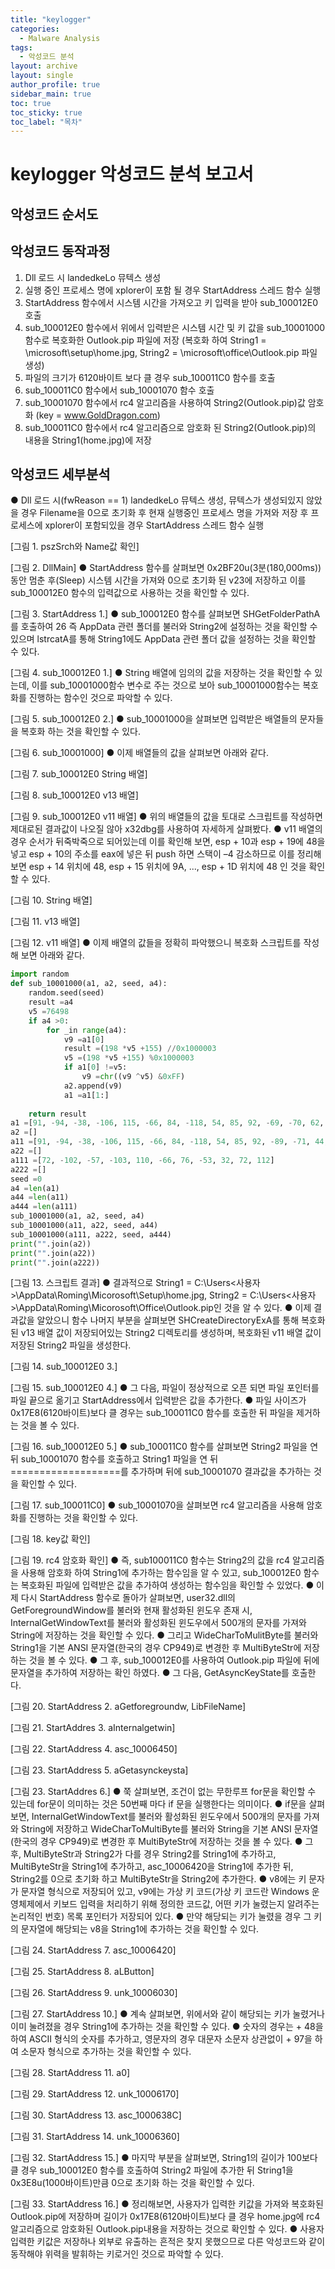 ```yaml
---
title: "keylogger"
categories:
  - Malware Analysis
tags:
  - 악성코드 분석
layout: archive
layout: single
author_profile: true
sidebar_main: true
toc: true
toc_sticky: true
toc_label: "목차"
---
```


# keylogger 악성코드 분석 보고서

## 악성코드 순서도


## 악성코드 동작과정 
1. Dll 로드 시 landedkeLo 뮤텍스 생성
2. 실행 중인 프로세스 명에 xplorer이 포함 될 경우 StartAddress 스레드 함수 실행
3. StartAddress 함수에서 시스템 시간을 가져오고 키 입력을 받아 sub_100012E0 호출
4. sub_100012E0 함수에서 위에서 입력받은 시스템 시간 및 키 값을 sub_10001000 함수로 복호화한 Outlook.pip 파일에 저장 (복호화 하여 String1 = \microsoft\setup\home.jpg, String2 = \microsoft\office\Outlook.pip 파일 생성)
5. 파일의 크기가 6120바이트 보다 클 경우 sub_100011C0 함수를 호출
6. sub_100011C0 함수에서 sub_10001070 함수 호출
7. sub_10001070 함수에서 rc4 알고리즘을 사용하여 String2(Outlook.pip)값 암호화 (key = www.GoldDragon.com)
8. sub_100011C0 함수에서 rc4 알고리즘으로 암호화 된 String2(Outlook.pip)의 내용을 String1(home.jpg)에 저장

## 악성코드 세부분석
● Dll 로드 시(fwReason == 1) landedkeLo 뮤텍스 생성, 뮤텍스가 생성되있지 않았을 경우 Filename을 0으로 초기화 후 현재 실행중인 프로세스 명을 가져와 저장 후 프로세스에 xplorer이 포함되있을 경우 StartAddress 스레드 함수 실행

[그림 1. pszSrch와 Name값 확인]

[그림 2. DllMain]
● StartAddress 함수를 살펴보면 0x2BF20u(3분(180,000ms)) 동안 멈춘 후(Sleep) 시스템 시간을 가져와 0으로 초기화 된 v23에 저장하고 이를 sub_100012E0 함수의 입력값으로 사용하는 것을 확인할 수 있다.

[그림 3. StartAddress 1.]
● sub_100012E0 함수를 살펴보면 SHGetFolderPathA를 호출하여 26 즉 AppData 관련 폴더를 불러와 String2에 설정하는 것을 확인할 수 있으며 lstrcatA를 통해 String1에도 AppData 관련 폴더 값을 설정하는 것을 확인할 수 있다.

[그림 4. sub_100012E0 1.]
● String 배열에 임의의 값을 저장하는 것을 확인할 수 있는데, 이를 sub_10001000함수 변수로 주는 것으로 보아 sub_10001000함수는 복호화를 진행하는 함수인 것으로 파악할 수 있다.

[그림 5. sub_100012E0 2.]
● sub_10001000을 살펴보면 입력받은 배열들의 문자들을 복호화 하는 것을 확인할 수 있다.

[그림 6. sub_10001000]
● 이제 배열들의 값을 살펴보면 아래와 같다.

[그림 7. sub_100012E0 String 배열]

[그림 8. sub_100012E0 v13 배열]

[그림 9. sub_100012E0 v11 배열]
● 위의 배열들의 값을 토대로 스크립트를 작성하면 제대로된 결과값이 나오질 않아 x32dbg를 사용하여 자세하게 살펴봤다.
● v11 배열의 경우 순서가 뒤죽박죽으로 되어있는데 이를 확인해 보면, esp + 10과 esp + 19에 48을 넣고 esp + 10의 주소를 eax에 넣은 뒤 push 하면 스택이 –4 감소하므로 이를 정리해 보면 esp + 14 위치에 48, esp + 15 위치에 9A, ..., esp + 1D 위치에 48 인 것을 확인할 수 있다.

[그림 10. String 배열]

[그림 11. v13 배열]

[그림 12. v11 배열]
● 이제 배열의 값들을 정확히 파악했으니 복호화 스크립트를 작성해 보면 아래와 같다.
```python
import random
def sub_10001000(a1, a2, seed, a4):
    random.seed(seed)
    result =a4
    v5 =76498
    if a4 >0:
        for _in range(a4):
            v9 =a1[0]
            result =(198 *v5 +155) //0x1000003
            v5 =(198 *v5 +155) %0x1000003
            if a1[0] !=v5:
                v9 =chr((v9 ^v5) &0xFF)
            a2.append(v9)
            a1 =a1[1:]
    
    return result
a1 =[91, -94, -38, -106, 115, -66, 84, -118, 54, 85, 92, -69, -70, 62, -47, 100, -126, 100, -71, 48, 18, -6, -43, 113, 74]
a2 =[]
a11 =[91, -94, -38, -106, 115, -66, 84, -118, 54, 85, 92, -89, -71, 44, -51, 119, 187, 80]
a22 =[]
a111 =[72, -102, -57, -103, 110, -66, 76, -53, 32, 72, 112]
a222 =[]
seed =0
a4 =len(a1)
a44 =len(a11)
a444 =len(a111)
sub_10001000(a1, a2, seed, a4)
sub_10001000(a11, a22, seed, a44)
sub_10001000(a111, a222, seed, a444)
print("".join(a2))
print("".join(a22))
print("".join(a222))
```

[그림 13. 스크립트 결과]
● 결과적으로 String1 = C:\Users\<사용자>\AppData\Roming\Micorosoft\Setup\home.jpg, String2 = C:\Users\<사용자>\AppData\Roming\Micorosoft\Office\Outlook.pip인 것을 알 수 있다.
● 이제 결과값을 알았으니 함수 나머지 부분을 살펴보면 SHCreateDirectoryExA를 통해 복호화된 v13 배열 값이 저장되어있는 String2 디렉토리를 생성하며, 복호화된 v11 배열 값이 저장된 String2 파일을 생성한다.

[그림 14. sub_100012E0 3.]

[그림 15. sub_100012E0 4.]
● 그 다음, 파일이 정상적으로 오픈 되면 파일 포인터를 파일 끝으로 옮기고 StartAddress에서 입력받은 값을 추가한다.
● 파일 사이즈가 0x17E8(6120바이트)보다 클 경우는 sub_100011C0 함수를 호출한 뒤 파일을 제거하는 것을 볼 수 있다.

[그림 16. sub_100012E0 5.]
● sub_100011C0 함수를 살펴보면 String2 파일을 연 뒤 sub_10001070 함수를 호출하고 String1 파일을 연 뒤 ===================를 추가하며 뒤에 sub_10001070 결과값을 추가하는 것을 확인할 수 있다.

[그림 17. sub_100011C0]
● sub_10001070을 살펴보면 rc4 알고리즘을 사용해 암호화를 진행하는 것을 확인할 수 있다.

[그림 18. key값 확인]

[그림 19. rc4 암호화 확인]
● 즉, sub100011C0 함수는 String2의 값을 rc4 알고리즘을 사용해 암호화 하여 String1에 추가하는 함수임을 알 수 있고, sub_100012E0 함수는 복호화된 파일에 입력받은 값을 추가하여 생성하는 함수임을 확인할 수 있었다.
● 이제 다시 StartAddress 함수로 돌아가 살펴보면, user32.dll의 GetForegroundWindow를 불러와 현재 활성화된 윈도우 존재 시, InternalGetWindowText를 불러와 활성화된 윈도우에서 500개의 문자를 가져와 String에 저장하는 것을 확인할 수 있다.
● 그리고 WideCharToMulitByte를 불러와 String1을 기본 ANSI 문자열(한국의 경우 CP949)로 변경한 후 MultiByteStr에 저장하는 것을 볼 수 있다.
● 그 후, sub_100012E0를 사용하여 Outlook.pip 파일에 뒤에 문자열을 추가하여 저장하는 확인 하였다.
● 그 다음, GetAsyncKeyState를 호출한다.

[그림 20. StartAddress 2. aGetforegroundw, LibFileName]

[그림 21. StartAddres 3. aInternalgetwin]

[그림 22. StartAddress 4. asc_10006450]

[그림 23. StartAddress 5. aGetasynckeysta]

[그림 23. StartAddres 6.]
● 쭉 살펴보면, 조건이 없는 무한루프 for문을 확인할 수 있는데 for문이 의미하는 것은 50번째 마다 if 문을 실행한다는 의미이다.
● if문을 살펴보면, InternalGetWindowText를 불러와 활성화된 윈도우에서 500개의 문자를 가져와 String에 저장하고 WideCharToMultiByte를 불러와 String을 기본 ANSI 문자열(한국의 경우 CP949)로 변경한 후 MultiByteStr에 저장하는 것을 볼 수 있다.
● 그 후, MultiByteStr과 String2가 다를 경우 String2를 String1에 추가하고, MultiByteStr을 String1에 추가하고, asc_10006420을 String1에 추가한 뒤, String2를 0으로 초기화 하고 MultiByteStr을 String2에 추가한다.
● v8에는 키 문자가 문자열 형식으로 저장되어 있고, v9에는 가상 키 코드(가상 키 코드란 Windows 운영체제에서 키보드 입력을 처리하기 위해 정의한 코드값, 어떤 키가 눌렸는지 알려주는 논리적인 번호) 목록 포인터가 저장되어 있다.
● 만약 해당되는 키가 눌렸을 경우 그 키의 문자열에 해당되는 v8을 String1에 추가하는 것을 확인할 수 있다.

[그림 24. StartAddress 7. asc_10006420]

[그림 25. StartAddress 8. aLButton]

[그림 26. StartAddress 9. unk_10006030]

[그림 27. StartAddress 10.]
● 계속 살펴보면, 위에서와 같이 해당되는 키가 눌렸거나 이미 눌려졌을 경우 String1에 추가하는 것을 확인할 수 있다.
● 숫자의 경우는 + 48을 하여 ASCII 형식의 숫자를 추가하고, 영문자의 경우 대문자 소문자 상관없이 + 97을 하여 소문자 형식으로 추가하는 것을 확인할 수 있다.

[그림 28. StartAddress 11. a0]

[그림 29. StartAddress 12. unk_10006170]

[그림 30. StartAddress 13. asc_1000638C]

[그림 31. StartAddress 14. unk_10006360]

[그림 32. StartAddress 15.]
● 마지막 부분을 살펴보면, String1의 길이가 100보다 클 경우 sub_100012E0 함수를 호출하여 String2 파일에 추가한 뒤 String1을 0x3E8u(1000바이트)만큼 0으로 초기화 하는 것을 확인할 수 있다.

[그림 33. StartAddress 16.]
● 정리해보면, 사용자가 입력한 키값을 가져와 복호화된 Outlook.pip에 저장하며 길이가 0x17E8(6120바이트)보다 클 경우 home.jpg에 rc4 알고리즘으로 암호화된 Outlook.pip내용을 저장하는 것으로 확인할 수 있다.
● 사용자 입력한 키값은 저장하나 외부로 유출하는 흔적은 찾지 못했으므로 다른 악성코드와 같이 동작해야 위력을 발휘하는 키로거인 것으로 파악할 수 있다.
